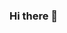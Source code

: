 ### Hi there 👋

<!--
**rianfadhilah/rianfadhilah** is a ✨ _special_ ✨ repository because its `README.md` (this file) appears on your GitHub profile.

Here are some ideas to get you started:

- 🔭 I’m currently working on ...
- 🌱 I’m currently learning ...
- 👯 I’m looking to collaborate on ...
- 🤔 I’m looking for help with ...
- 💬 Ask me about ...
- 📫 How to reach me: ...
- 😄 Pronouns: ...
- ⚡ Fun fact: ...
👋 Hi, I’m @rianfadhilah 
👀 I’m interested in Data Analytics, Data Science and Machine Learning 
🌱 I’m currently learning Data Science 
💞️ I’m looking for work on Data Analytics and Data Scince field 
📫 How to reach me rianfadhillah17@gmail.com

